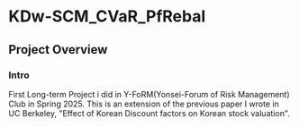 # KDw-SCM_CVaR_PfRebal

## Project Overview

### Intro

First Long-term Project i did in Y-FoRM(Yonsei-Forum of Risk Management) Club in Spring 2025. This is an extension of the previous paper I wrote in UC Berkeley, "Effect of Korean Discount factors on Korean stock valuation".

### 
